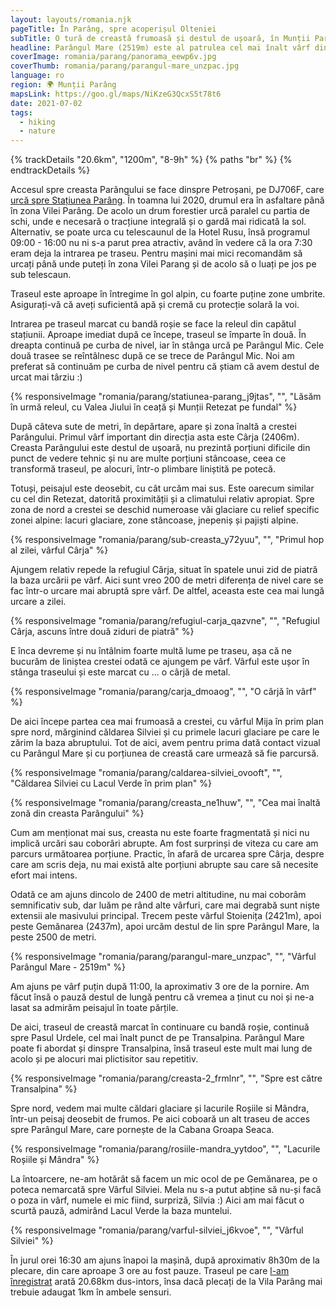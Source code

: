 ```yaml
---
layout: layouts/romania.njk
pageTitle: În Parâng, spre acoperișul Olteniei
subTitle: O tură de creastă frumoasă și destul de ușoară, în Munții Parâng
headline: Parângul Mare (2519m) este al patrulea cel mai înalt vârf din România și cel mai înalt din afara Munților Făgăraș. Traseul cel mai accesibil spre vârf presupune traversarea porțiunii de creastă a masivului dinspre Stațiunea Parâng, locație până unde se poate ajunge cu mașina. Totodată această porțiune este poate și cea mai frumoasă a zonei Parâng.
coverImage: romania/parang/panorama_eewp6v.jpg
coverThumb: romania/parang/parangul-mare_unzpac.jpg
language: ro
region: 🌍 Munții Parâng
mapsLink: https://goo.gl/maps/NiKzeG3QcxS5t78t6
date: 2021-07-02
tags:
  - hiking
  - nature
---
```


{% trackDetails "20.6km", "1200m", "8-9h" %}
{% paths "br" %}
{% endtrackDetails %}

Accesul spre creasta Parângului se face dinspre Petroșani, pe DJ706F, care [urcă spre Stațiunea Parâng](https://www.google.com/maps/dir/Petro%C8%99ani/45.3861835,23.4658386/@45.3979573,23.4215544,7332m/data=!3m1!1e3!4m9!4m8!1m5!1m1!1s0x474dc43c35aa5d4b:0x75d6f7d6d5ab42e5!2m2!1d23.3754021!2d45.4088946!1m0!3e0). În toamna lui 2020, drumul era în asfaltare până în zona Vilei Parâng. De acolo un drum forestier urcă paralel cu partia de schi, unde e necesară o tracțiune integrală și o gardă mai ridicată la sol. Alternativ, se poate urca cu telescaunul de la Hotel Rusu, însă programul 09:00 - 16:00 nu ni s-a parut prea atractiv, având în vedere că la ora 7:30 eram deja la intrarea pe traseu. Pentru mașini mai mici recomandăm să urcați până unde puteți în zona Vilei Parang și de acolo să o luați pe jos pe sub telescaun.

<div class="info warning">
  <span>Traseul este aproape în întregime în gol alpin, cu foarte puține zone umbrite. Asigurați-vă că aveți suficientă apă și cremă cu protecție solară la voi.</span>
</div>

Intrarea pe traseul marcat cu bandă roșie se face la releul din capătul stațiunii. Aproape imediat după ce începe, traseul se împarte în două. În dreapta continuă pe curba de nivel, iar în stânga urcă pe Parângul Mic. Cele două trasee se reîntâlnesc după ce se trece de Parângul Mic. Noi am preferat să continuăm pe curba de nivel pentru că știam că avem destul de urcat mai târziu :)

{% responsiveImage "romania/parang/statiunea-parang_j9jtas", "", "Lăsăm în urmă releul, cu Valea Jiului în ceață și Munții Retezat pe fundal" %}

După câteva sute de metri, în depărtare, apare și zona înaltă a crestei Parângului. Primul vârf important din direcția asta este Cârja (2406m). Creasta Parângului este destul de ușoară, nu prezintă porțiuni dificile din punct de vedere tehnic și nu are multe porțiuni stâncoase, ceea ce transformă traseul, pe alocuri, într-o plimbare liniștită pe potecă.

Totuși, peisajul este deosebit, cu cât urcăm mai sus. Este oarecum similar cu cel din Retezat, datorită proximității și a climatului relativ apropiat. Spre zona de nord a crestei se deschid numeroase văi glaciare cu relief specific zonei alpine: lacuri glaciare, zone stâncoase, jnepeniș și pajiști alpine.

{% responsiveImage "romania/parang/sub-creasta_y72yuu", "", "Primul hop al zilei, vârful Cârja" %}

Ajungem relativ repede la refugiul Cârja, situat în spatele unui zid de piatră la baza urcării pe vârf. Aici sunt vreo 200 de metri diferența de nivel care se fac într-o urcare mai abruptă spre vârf. De altfel, aceasta este cea mai lungă urcare a zilei.

{% responsiveImage "romania/parang/refugiul-carja_qazvne", "", "Refugiul Cârja, ascuns între două ziduri de piatră" %}

E înca devreme și nu întâlnim foarte multă lume pe traseu, așa că ne bucurăm de liniștea crestei odată ce ajungem pe vârf. Vârful este ușor în stânga traseului și este marcat cu ... o cârjă de metal.

{% responsiveImage "romania/parang/carja_dmoaog", "", "O cârjă în vârf" %}

De aici începe partea cea mai frumoasă a crestei, cu vârful Mija în prim plan spre nord, mărginind căldarea Silviei și cu primele lacuri glaciare pe care le zărim la baza abruptului. Tot de aici, avem pentru prima dată contact vizual cu Parângul Mare și cu porțiunea de creastă care urmează să fie parcursă.

{% responsiveImage "romania/parang/caldarea-silviei_ovooft", "", "Căldarea Silviei cu Lacul Verde în prim plan" %}

{% responsiveImage "romania/parang/creasta_ne1huw", "", "Cea mai înaltă zonă din creasta Parângului" %}

Cum am menționat mai sus, creasta nu este foarte fragmentată și nici nu implică urcări sau coborâri abrupte. Am fost surprinși de viteza cu care am parcurs următoarea porțiune. Practic, în afară de urcarea spre Cârja, despre care am scris deja, nu mai există alte porțiuni abrupte sau care să necesite efort mai intens.

Odată ce am ajuns dincolo de 2400 de metri altitudine, nu mai coborâm semnificativ sub, dar luăm pe rând alte vârfuri, care mai degrabă sunt niște extensii ale masivului principal. Trecem peste vârful Stoienița (2421m), apoi peste Gemănarea (2437m), apoi urcăm destul de lin spre Parângul Mare, la peste 2500 de metri.

{% responsiveImage "romania/parang/parangul-mare_unzpac", "", "Vârful Parângul Mare - 2519m" %}

Am ajuns pe vârf puțin după 11:00, la aproximativ 3 ore de la pornire. Am făcut însă o pauză destul de lungă pentru că vremea a ținut cu noi și ne-a lasat sa admirăm peisajul în toate părțile.

De aici, traseul de creastă marcat în continuare cu bandă roșie, continuă spre Pasul Urdele, cel mai înalt punct de pe Transalpina. Parângul Mare poate fi abordat și dinspre Transalpina, însă traseul este mult mai lung de acolo și pe alocuri mai plictisitor sau repetitiv.

{% responsiveImage "romania/parang/creasta-2_frmlnr", "", "Spre est către Transalpina" %}

Spre nord, vedem mai multe căldari glaciare și lacurile Roșiile si Mândra, într-un peisaj deosebit de frumos. Pe aici coboară un alt traseu de acces spre Parângul Mare, care pornește de la Cabana Groapa Seaca.

{% responsiveImage "romania/parang/rosiile-mandra_yytdoo", "", "Lacurile Roșiile și Mândra" %}

La întoarcere, ne-am hotărât să facem un mic ocol de pe Gemănarea, pe o poteca nemarcată spre Vârful Silviei. Mela nu s-a putut abține să nu-și facă o poza in vârf, numele ei mic fiind, surpriză, Silvia :) Aici am mai făcut o scurtă pauză, admirând Lacul Verde la baza muntelui.

{% responsiveImage "romania/parang/varful-silviei_j6kvoe", "", "Vârful Silviei" %}

În jurul orei 16:30 am ajuns înapoi la mașină, după aproximativ 8h30m de la plecare, din care aproape 3 ore au fost pauze. Traseul pe care [l-am înregistrat](https://connect.garmin.com/modern/activity/5496198586) arată 20.68km dus-intors, însa dacă plecați de la Vila Parâng mai trebuie adaugat 1km în ambele sensuri.

